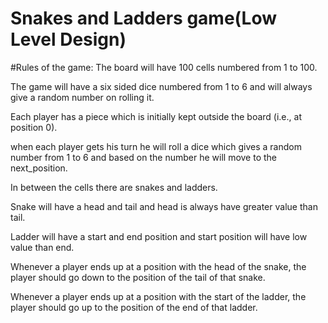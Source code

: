 # Snakes and Ladders game(Low Level Design)
#Rules of the game:
The board will have 100 cells numbered from 1 to 100.

The game will have a six sided dice numbered from 1 to 6 and will always give a random number on rolling it.

Each player has a piece which is initially kept outside the board (i.e., at position 0).

when each player gets his turn he will roll a dice which gives a random number from 1 to 6 and based on the number he will move to the next_position.

In between the cells there are snakes and ladders.

Snake will have a head and tail and head is always have greater value than tail.

Ladder will have a start and end position and start position will have low value than end.

Whenever a player ends up at a position with the head of the snake, the player should go down to the position of the tail of that snake.

Whenever a player ends up at a position with the start of the ladder, the player should go up to the position of the end of that ladder.
